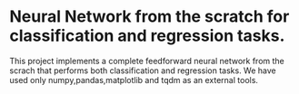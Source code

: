 # Neural Network from the scratch for classification and regression tasks.

This project implements a complete feedforward neural network from the scrach that performs both classification and regression tasks. We have used only numpy,pandas,matplotlib and tqdm as an external tools.
